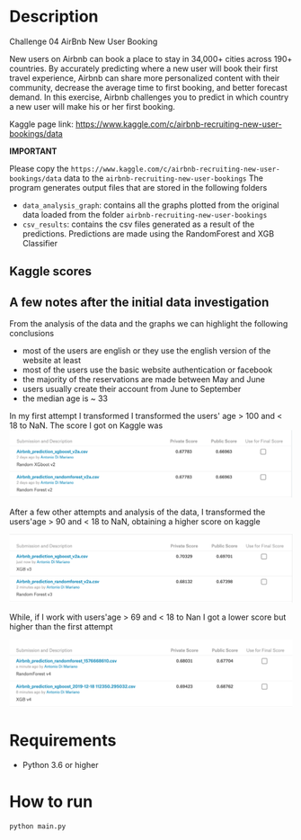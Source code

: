 # Description 
Challenge 04 AirBnb New User Booking

New users on Airbnb can book a place to stay in 34,000+ cities across 190+ countries. 
By accurately predicting where a new user will book their first travel experience, Airbnb can share more personalized content with their community, decrease the average time to first booking, and better forecast demand.
In this exercise, Airbnb challenges you to predict in which country a new user will make his or her first booking.

Kaggle page link:
https://www.kaggle.com/c/airbnb-recruiting-new-user-bookings/data



**IMPORTANT**

Please copy the `https://www.kaggle.com/c/airbnb-recruiting-new-user-bookings/data` data to the `airbnb-recruiting-new-user-bookings`
The program generates output files that are stored in the following folders 

* `data_analysis_graph`: contains all the graphs plotted from the original data loaded from the folder `airbnb-recruiting-new-user-bookings`
* `csv_results`: contains the csv files generated as a result of the predictions. Predictions are made using the RandomForest and XGB Classifier
 
## Kaggle scores 

## A few notes after the initial data investigation 

From the analysis of the data and the graphs we can highlight the following conclusions

* most of the users are english or they use the english version of the website at least 
* most of the users use the basic website authentication or facebook 
* the majority of the reservations are made between May and June
* users usually create their account from June to September 
* the median age is ~ 33

In my first attempt I transformed I transformed the users' age > 100 and < 18 to NaN. 
The score I got on Kaggle was 
![](kaggle_scores_v2.png)


After a few other attempts and analysis of the data, I transformed the users'age > 90 and < 18 to NaN, obtaining a higher score on kaggle

![](kaggle_scores_v3.png)

While, if I work with users'age > 69 and < 18 to Nan I got a lower score but higher than the first attempt

![](kaggle_scores_v4.png)


# Requirements 
* Python 3.6 or higher

# How to run 

```
python main.py 
```
